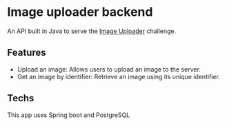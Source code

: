 # Image uploader backend

An API built in Java to serve the [Image Uploader](https://github.com/MoDasby/image-uploader) challenge.

## Features

- Upload an image: Allows users to upload an image to the server.  
- Get an image by identifier: Retrieve an image using its unique identifier.

## Techs

This app uses Spring boot and PostgreSQL
